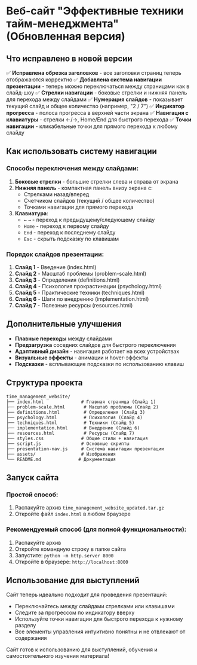 # Веб-сайт "Эффективные техники тайм-менеджмента" (Обновленная версия)

## Что исправлено в новой версии

✅ **Исправлена обрезка заголовков** - все заголовки страниц теперь отображаются корректно
✅ **Добавлена система навигации презентации** - теперь можно переключаться между страницами как в слайд-шоу
✅ **Стрелки навигации** - боковые стрелки и нижняя панель для перехода между слайдами
✅ **Нумерация слайдов** - показывает текущий слайд и общее количество (например, "2 / 7")
✅ **Индикатор прогресса** - полоса прогресса в верхней части экрана
✅ **Навигация с клавиатуры** - стрелки ←/→, Home/End для быстрого перехода
✅ **Точки навигации** - кликабельные точки для прямого перехода к любому слайду

## Как использовать систему навигации

### Способы переключения между слайдами:

1. **Боковые стрелки** - большие стрелки слева и справа от экрана
2. **Нижняя панель** - компактная панель внизу экрана с:
   - Стрелками назад/вперед
   - Счетчиком слайдов (текущий / общее количество)
   - Точками навигации для прямого перехода
3. **Клавиатура**:
   - `←` `→` - переход к предыдущему/следующему слайду
   - `Home` - переход к первому слайду
   - `End` - переход к последнему слайду
   - `Esc` - скрыть подсказку по клавишам

### Порядок слайдов презентации:

1. **Слайд 1** - Введение (index.html)
2. **Слайд 2** - Масштаб проблемы (problem-scale.html)
3. **Слайд 3** - Определения (definitions.html)
4. **Слайд 4** - Психология прокрастинации (psychology.html)
5. **Слайд 5** - Практические техники (techniques.html)
6. **Слайд 6** - Шаги по внедрению (implementation.html)
7. **Слайд 7** - Полезные ресурсы (resources.html)

## Дополнительные улучшения

- **Плавные переходы** между слайдами
- **Предзагрузка** соседних слайдов для быстрого переключения
- **Адаптивный дизайн** - навигация работает на всех устройствах
- **Визуальные эффекты** - анимации и hover-эффекты
- **Подсказки** - всплывающие подсказки по использованию клавиш

## Структура проекта

```
time_management_website/
├── index.html              # Главная страница (Слайд 1)
├── problem-scale.html       # Масштаб проблемы (Слайд 2)
├── definitions.html         # Определения (Слайд 3)
├── psychology.html          # Психология (Слайд 4)
├── techniques.html          # Техники (Слайд 5)
├── implementation.html      # Внедрение (Слайд 6)
├── resources.html           # Ресурсы (Слайд 7)
├── styles.css              # Общие стили + навигация
├── script.js               # Основные скрипты
├── presentation-nav.js     # Система навигации презентации
├── assets/                 # Изображения
└── README.md              # Документация
```

## Запуск сайта

### Простой способ:
1. Распакуйте архив `time_management_website_updated.tar.gz`
2. Откройте файл `index.html` в любом браузере

### Рекомендуемый способ (для полной функциональности):
1. Распакуйте архив
2. Откройте командную строку в папке сайта
3. Запустите: `python -m http.server 8000`
4. Откройте в браузере: `http://localhost:8000`

## Использование для выступлений

Сайт теперь идеально подходит для проведения презентаций:
- Переключайтесь между слайдами стрелками или клавишами
- Следите за прогрессом по индикатору вверху
- Используйте точки навигации для быстрого перехода к нужному разделу
- Все элементы управления интуитивно понятны и не отвлекают от содержания

Сайт готов к использованию для выступлений, обучения и самостоятельного изучения материала!

